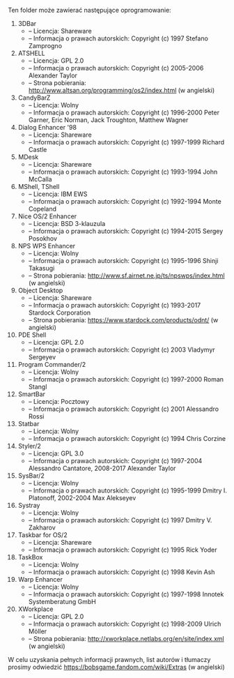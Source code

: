 Ten folder może zawierać następujące oprogramowanie:

1. 3DBar
   - – Licencja: Shareware
   - – Informacja o prawach autorskich: Copyright (c) 1997 Stefano Zamprogno
2. ATSHELL
   - – Licencja: GPL 2.0
   - – Informacja o prawach autorskich: Copyright (c) 2005-2006 Alexander Taylor
   - – Strona pobierania: http://www.altsan.org/programming/os2/index.html (w angielski)
3. CandyBarZ
   - – Licencja: Wolny
   - – Informacja o prawach autorskich: Copyright (c) 1996-2000 Peter Garner, Eric Norman, Jack Troughton, Matthew Wagner
4. Dialog Enhancer '98
   - – Licencja: Shareware
   - – Informacja o prawach autorskich: Copyright (c) 1997-1999 Richard Castle
5. MDesk
   - – Licencja: Shareware
   - – Informacja o prawach autorskich: Copyright (c) 1993-1994 John McCalla
6. MShell, TShell
   - – Licencja: IBM EWS
   - – Informacja o prawach autorskich: Copyright (c) 1992-1994 Monte Copeland
7. Nice OS/2 Enhancer
   - – Licencja: BSD 3-klauzula
   - – Informacja o prawach autorskich: Copyright (c) 1994-2015 Sergey Posokhov
8. NPS WPS Enhancer
   - – Licencja: Wolny
   - – Informacja o prawach autorskich: Copyright (c) 1995-1996 Shinji Takasugi
   - – Strona pobierania: http://www.sf.airnet.ne.jp/ts/npswps/index.html (w angielski)
9. Object Desktop
   - – Licencja: Shareware
   - – Informacja o prawach autorskich: Copyright (c) 1993-2017 Stardock Corporation
   - – Strona pobierania: https://www.stardock.com/products/odnt/ (w angielski)
10. PDE Shell
    - – Licencja: GPL 2.0
    - – Informacja o prawach autorskich: Copyright (c) 2003 Vladymyr Sergeyev
11. Program Commander/2
    - – Licencja: Wolny
    - – Informacja o prawach autorskich: Copyright (c) 1997-2000 Roman Stangl
12. SmartBar
    - – Licencja: Pocztowy
    - – Informacja o prawach autorskich: Copyright (c) 2001 Alessandro Rossi
13. Statbar
    - – Licencja: Wolny
    - – Informacja o prawach autorskich: Copyright (c) 1994 Chris Corzine
14. Styler/2
    - – Licencja: GPL 3.0
    - – Informacja o prawach autorskich: Copyright (c) 1997-2004 Alessandro Cantatore, 2008-2017 Alexander Taylor
15. SysBar/2
    - – Licencja: Wolny
    - – Informacja o prawach autorskich: Copyright (c) 1995-1999 Dmitry I. Platonoff, 2002-2004 Max Alekseyev
16. Systray
    - – Licencja: Wolny
    - – Informacja o prawach autorskich: Copyright (c) 1997 Dmitry V. Zakharov
17. Taskbar for OS/2
    - – Licencja: Shareware
    - – Informacja o prawach autorskich: Copyright (c) 1995 Rick Yoder
18. TaskBox
    - – Licencja: Wolny
    - – Informacja o prawach autorskich: Copyright (c) 1998 Kevin Ash
19. Warp Enhancer
    - – Licencja: Wolny
    - – Informacja o prawach autorskich: Copyright (c) 1997-1998 Innotek Systemberatung GmbH
20. XWorkplace
    - – Licencja: GPL 2.0
    - – Informacja o prawach autorskich: Copyright (c) 1998-2009 Ulrich Möller
    - – Strona pobierania: http://xworkplace.netlabs.org/en/site/index.xml (w angielski)

W celu uzyskania pełnych informacji prawnych, list autorów i tłumaczy prosimy odwiedzić https://bobsgame.fandom.com/wiki/Extras (w angielski)
